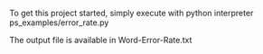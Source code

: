 To get this project started, simply execute with python interpreter ps_examples/error_rate.py

The output file is available in Word-Error-Rate.txt
